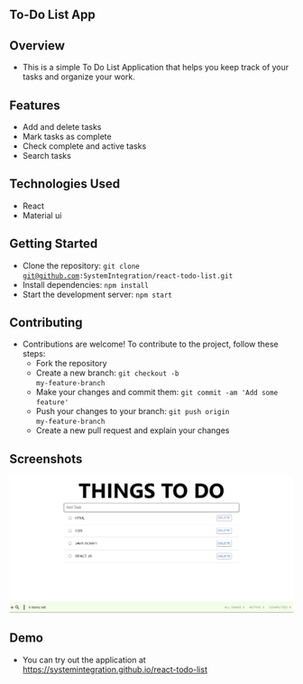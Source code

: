 ## To-Do List App

## Overview
  - This is a simple To Do List Application that helps you keep track of your tasks and organize your work.

## Features
  - Add and delete tasks
  - Mark tasks as complete
  - Check complete and active tasks
  - Search tasks

## Technologies Used
  - React
  - Material ui

## Getting Started
  - Clone the repository: <code>git clone git@github.com:SystemIntegration/react-todo-list.git</code>
  - Install dependencies: <code>npm install</code>
  - Start the development server: <code>npm start</code>

## Contributing
  - Contributions are welcome! To contribute to the project, follow these steps:
    - Fork the repository
    - Create a new branch: <code>git checkout -b my-feature-branch</code>
    - Make your changes and commit them: <code>git commit -am 'Add some feature'</code>
    - Push your changes to your branch: <code>git push origin my-feature-branch</code>
    - Create a new pull request and explain your changes

## Screenshots
![My Image](To_Do_List.png)

## Demo
   - You can try out the application at <a href="https://systemintegration.github.io/react-todo-list">https://systemintegration.github.io/react-todo-list</a>